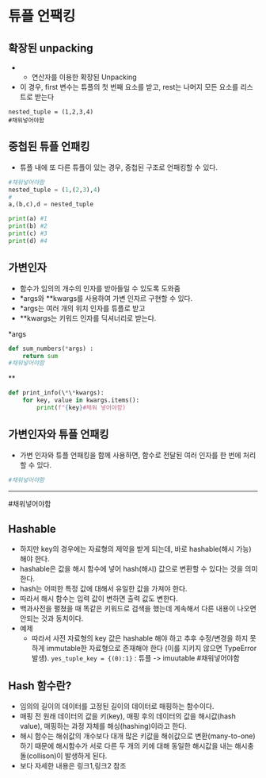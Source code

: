 
# 튜플 언팩킹

## 확장된 unpacking
- * 연산자를 이용한 확장된 Unpacking
- 이 경우, first 변수는 튜플의 첫 번째 요소를 받고, rest는 나머지 모든 요소를 리스트로 받는다

```
nested_tuple = (1,2,3,4)
#채워넣어야함 
```

## 중첩된 튜플 언패킹
- 튜플 내에 또 다른 튜플이 있는 경우, 중첩된 구조로 언패킹할 수 있다.
```python
#채워넣어야함 
nested_tuple = (1,(2,3),4)
#
a,(b,c),d = nested_tuple

print(a) #1
print(b) #2
print(c) #3
print(d) #4
```


## 가변인자
- 함수가 임의의 개수의 인자를 받아들일 수 있도록 도와줌
- \*args와 \*\*kwargs를 사용하여 가변 인자르 구현할 수 있다.
- \*args는 여러 개의 위치 인자를 튜플로 받고
- \*\*kwargs는 키워드 인자를 딕셔너리로 받는다.

\*args
```python
def sum_numbers(*args) :
	return sum
#채워넣어야함 
```
\*\*
```python
def print_info(\*\*kwargs):
	for key, value in kwargs.items():
		print(f"{key}#채워 넣어야함)
```


## 가변인자와 튜플 언패킹
- 가변 인자와 튜플 언패킹을 함께 사용하면, 함수로 전달된 여러 인자를 한 번에 처리할 수 있다.

```python
#채워넣어야함 

```



-------------------------


#채워넣어야함 


## Hashable
- 하지만 key의 경우에는 자료형의 제약을 받게 되는데, 바로 hashable(해시 가능)해야 한다.
- hashable은 값을 해시 함수에 넣어 hash(해시) 값으로 변환할 수 있다는 것을 의미한다.
- hash는 어떠한 특정 값에 대해서 유일한 값을 가져야 한다.
- 따라서 해시 함수는 입력 값이 변하면 출력 값도 변한다.
- 백과사전을 펼쳤을 때 똑같은 키워드로 검색을 했는데 계속해서 다른 내용이 나오면 안되는 것과 동치이다.
- 예제
	- 따라서 사전 자료형의 key 값은 hashable 해야 하고 추후 수정/변경을 하지 못하게 immutable한 자료형으로 존재해야 한다 (이를 지키지 않으면 TypeError 발생).
```yes_tuple_key = {(0):1}``` : 튜플 -> imuutable
#채워넣어야함 




## Hash 함수란?
- 임의의 길이의 데이터를 고정된 길이의 데이터로 매핑하는 함수이다.
- 매핑 전 원래 데이터의 값을 키(key), 매핑 후의 데이터의 값을 해시값(hash value), 매핑하는 과정 자체를 해싱(hashing)이라고 한다.
- 해시 함수는 해쉬값의 개수보다 대개 많은 키값을 해쉬값으로 변환(many-to-one) 하기 때문에 해시함수가 서로 다른 두 개의 키에 대해 동일한 해시값을 내는 해시충돌(collison)이 발생하게 된다.
- 보다 자세한 내용은 링크1,링크2 참조





